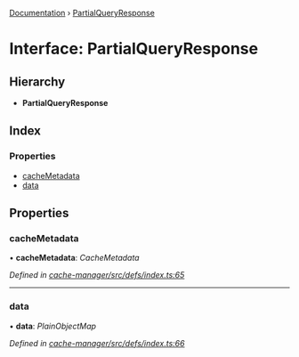 [Documentation](../README.md) › [PartialQueryResponse](partialqueryresponse.md)

# Interface: PartialQueryResponse

## Hierarchy

* **PartialQueryResponse**

## Index

### Properties

* [cacheMetadata](partialqueryresponse.md#cachemetadata)
* [data](partialqueryresponse.md#data)

## Properties

###  cacheMetadata

• **cacheMetadata**: *CacheMetadata*

*Defined in [cache-manager/src/defs/index.ts:65](https://github.com/badbatch/graphql-box/blob/fc60c6e3/packages/cache-manager/src/defs/index.ts#L65)*

___

###  data

• **data**: *PlainObjectMap*

*Defined in [cache-manager/src/defs/index.ts:66](https://github.com/badbatch/graphql-box/blob/fc60c6e3/packages/cache-manager/src/defs/index.ts#L66)*
